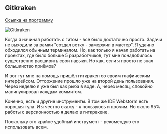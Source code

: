 ## Gitkraken

[Ссылка на программу](https://www.gitkraken.com/invite/sxAHx3ju)

![Gitkraken](https://www.gitkraken.com/img/index/gk-product-2.png)

Когда я начинал работать с гитом - всё было достаточно просто. Задачи не выходили за рамки "создал ветку - замержил в мастер". Я удачно обходился обычным терминалом. Но, как только я начал работать на проектах, где было больше 5 разработчиков, тут мне понадобилось существенно расширить свои навыки. Но как, если я просто не знал большинство приёмов?

И вот тут мне на помощь пришёл гиткракен со своим глафическим интерфейсом. Отторжение прошло уже на второй день пользования. Через неделю я уже был как рыба в воде. А, через месяц, спокойно манипулировал каждым коммитом.

Конечно, есть и другие инструменты. В том же IDE Webstorm есть хорошая тула. И я честно скажу - я пользуюсь и прочим. Но около 95% работы с версионностью я делаю в гиткракене.

Поскольку это крайне удобный инструмент - рекомендую его использовать всем.
